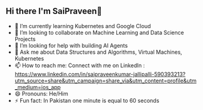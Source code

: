 ## Hi there  I'm SaiPraveen👋

<!--
**sai-praveenkumar/sai-praveenkumar** is a ✨ _special_ ✨ repository because its `README.md` (this file) appears on your GitHub profile.

Here are some ideas to get you started:

- 🔭 I’m currently working on ...
-->
- 🌱 I’m currently learning Kubernetes and Google Cloud
- 👯 I’m looking to collaborate on Machine Learning and Data Science Projects
- 🤔 I’m looking for help with building AI Agents
- 💬 Ask me about Data Structures and Algorithms, Virtual Machines, Kubernetes
- 📫 How to reach me: Connect with me on LinkedIn : https://www.linkedin.com/in/saipraveenkumar-jallipalli-590393213?utm_source=share&utm_campaign=share_via&utm_content=profile&utm_medium=ios_app
- 😄 Pronouns: He/Him
- ⚡ Fun fact: In Pakistan one minute is equal to 60 seconds


